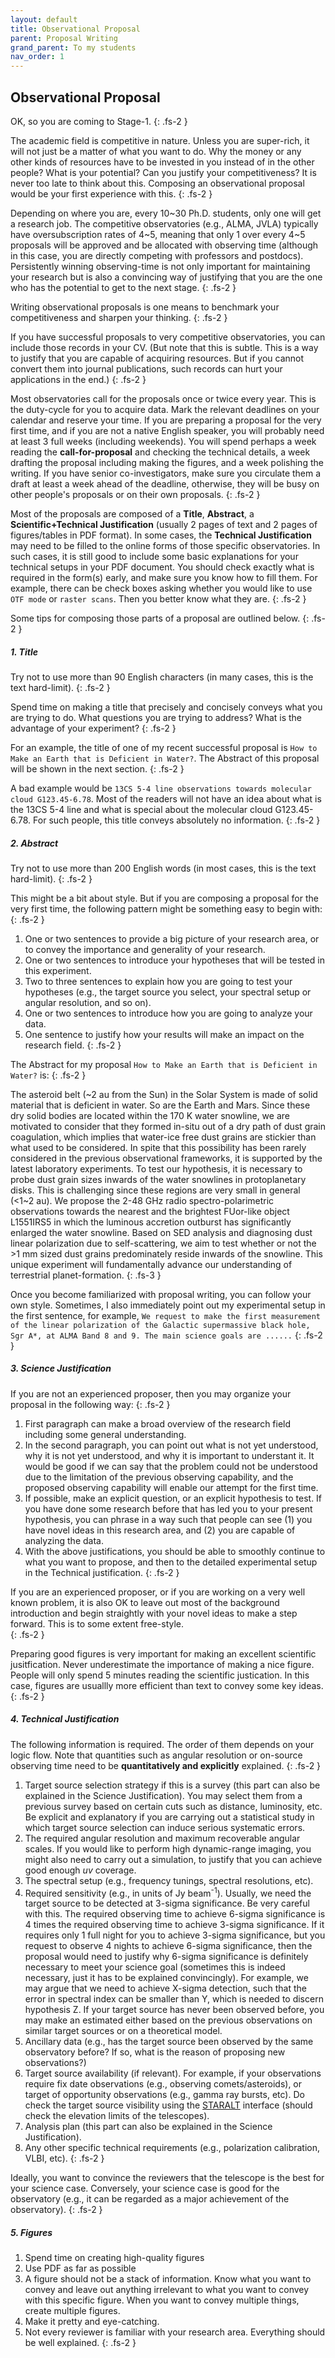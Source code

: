 ```yaml
---
layout: default
title: Observational Proposal
parent: Proposal Writing
grand_parent: To my students
nav_order: 1
---
```


## Observational Proposal

OK, so you are coming to Stage-1.
{: .fs-2 }

The academic field is competitive in nature. Unless you are super-rich, it will not just be a matter of what you want to do. Why the money or any other kinds of resources have to be invested in you instead of in the other people?  What is your potential? Can you justify your competitiveness? It is never too late to think about this. Composing an observational proposal would be your first experience with this.
{: .fs-2 }

Depending on where you are, every 10~30 Ph.D. students, only one will get a research job. The competitive observatories (e.g., ALMA, JVLA) typically have oversubscription rates of 4~5, meaning that only 1 over every 4~5 proposals will be approved and be allocated with observing time (although in this case, you are directly competing with professors and postdocs). Persistently winning observing-time is not only important for maintaining your research but is also a convincing way of justifying that you are the one who has the potential to get to the next stage. 
{: .fs-2 }

 Writing observational proposals is one means to benchmark your competitiveness and sharpen your thinking. 
{: .fs-2 }
 
 If you have successful proposals to very competitive observatories, you can include those records in your CV. (But note that this is subtle. This is a way to justify that you are capable of acquiring resources. But if you cannot convert them into journal publications, such records can hurt your applications in the end.)
{: .fs-2 }
 
 Most observatories call for the proposals once or twice every year. This is the duty-cycle for you to acquire data. Mark the relevant deadlines on your calendar and reserve your time. If you are preparing a proposal for the very first time, and if you are not a native English speaker, you will probably need at least 3 full weeks (including weekends). You will spend perhaps a week reading the **call-for-proposal** and checking the technical details, a week drafting the proposal including making the figures, and a week polishing the writing. If you have senior co-investigators, make sure you circulate them a draft at least a week ahead of the deadline, otherwise, they will be busy on other people's proposals or on their own proposals.
{: .fs-2 }
 
 Most of the proposals are composed of a **Title**, **Abstract**, a **Scientific+Technical Justification** (usually 2 pages of text and 2 pages of figures/tables in PDF format). In some cases, the **Technical Justification** may need to be filled to the online forms of those specific observatories. In such cases, it is still good to include some basic explanations for your technical setups in your PDF document. You should check exactly what is required in the form(s) early, and make sure you know how to fill them. For example, there can be check boxes asking whether you would like to use `OTF mode` or `raster scans`. Then you better know what they are.
{: .fs-2 }
 
 Some tips for composing those parts of a proposal are outlined below.
{: .fs-2 }

##### 1. Title

Try not to use more than 90 English characters (in many cases, this is the text hard-limit).
{: .fs-2 }

Spend time on making a title that precisely and concisely conveys what you are trying to do. What questions you are trying to address? What is the advantage of your experiment? 
{: .fs-2 }

For an example, the title of one of my recent successful proposal is `How to Make an Earth that is Deficient in Water?`. The Abstract of this proposal will be shown in the next section.
{: .fs-2 }

A bad example would be `13CS 5-4 line observations towards molecular cloud G123.45-6.78`. Most of the readers will not have an idea about what is the 13CS 5-4 line and what is special about the molecular cloud G123.45-6.78. For such people, this title conveys absolutely no information.
{: .fs-2 }


##### 2. Abstract

Try not to use more than 200 English words (in most cases, this is the text hard-limit).
{: .fs-2 }

This might be a bit about style. But if you are composing a proposal for the very first time, the following pattern might be something easy to begin with:
{: .fs-2 }

1. One or two sentences to provide a big picture of your research area, or to convey the importance and generality of your research.
2. One or two sentences to introduce your hypotheses that will be tested in this experiment.
3. Two to three sentences to explain how you are going to test your hypotheses (e.g., the target source you select, your spectral setup or angular resolution, and so on).
4. One or two sentences to introduce how you are going to analyze your data.
5. One sentence to justify how your results will make an impact on the research field. 
{: .fs-2 }

The Abstract for my proposal `How to Make an Earth that is Deficient in Water?` is:
{: .fs-2 }


The asteroid belt (~2 au from the Sun) in the Solar System is made of solid material that is deficient in water. So are the Earth and Mars. Since these dry solid bodies are located within the 170 K water snowline, we are motivated to consider that they formed in-situ out of a dry path of dust grain coagulation, which implies that water-ice free dust grains are stickier than what used to be considered. In spite that this possibility has been rarely considered in the previous observational frameworks, it is supported by the latest laboratory experiments. To test our hypothesis, it is necessary to probe dust grain sizes inwards of the water snowlines in protoplanetary disks. This is challenging since these regions are very small in general (<1~2 au). We propose the 2-48 GHz radio spectro-polarimetric observations towards the nearest and the brightest FUor-like object L1551IRS5 in which the luminous accretion outburst has significantly enlarged the water snowline. Based on SED analysis and diagnosing dust linear polarization due to self-scattering, we aim to test whether or not the >1 mm sized dust grains predominately reside inwards of the snowline. This unique experiment will fundamentally advance our understanding of terrestrial planet-formation.
{: .fs-3 }

Once you become familiarized with proposal writing, you can follow your own style. Sometimes, I also immediately point out my experimental setup in the first sentence, for example, `We request to make the first measurement of the linear polarization of the Galactic supermassive black hole, Sgr A*, at ALMA Band 8 and 9. The main science goals are ......` 
{: .fs-2 }

##### 3. Science Justification

If you are not an experienced proposer, then you may organize your proposal in the following way:
{: .fs-2 }

1. First paragraph can make a broad overview of the research field including some general understanding.
2. In the second paragraph, you can point out what is not yet understood, why it is not yet understood, and why it is important to understant it. It would be good if we can say that the problem could not be understood due to the limitation of the previous observing capability, and the proposed observing capability will enable our attempt for the first time.
3. If possible, make an explicit question, or an explicit hypothesis to test. If you have done some research before that has led you to your present hypothesis, you can phrase in a way such that people can see (1) you have novel ideas in this research area, and (2) you are capable of analyzing the data.
4. With the above justifications, you should be able to smoothly continue to what you want to propose, and then to the detailed experimental setup in the Technical justification.
{: .fs-2 }

If you are an experienced proposer, or if you are working on a very well known problem, it is also OK to leave out most of the background introduction and begin straightly with your novel ideas to make a step forward. This is to some extent free-style.  
{: .fs-2 }

Preparing good figures is very important for making an excellent scientific jusitfication. Never underestimate the importance of making a nice figure. People will only spend 5 minutes reading the scientific justication. In this case, figures are usuallly more efficient than text to convey some key ideas.
{: .fs-2 }

##### 4. Technical Justification

The following information is required. The order of them depends on your logic flow. Note that quantities such as angular resolution or on-source observing time need to be **quantitatively and explicitly** explained.
{: .fs-2 }

1. Target source selection strategy if this is a survey (this part can also be explained in the Science Justification). You may select them from a previous survey based on certain cuts such as distance, luminosity, etc. Be explicit and explanatory if you are carrying out a statistical study in which target source selection can induce serious systematic errors.
2. The required angular resolution and maximum recoverable angular scales. If you would like to perform high dynamic-range imaging, you might also need to carry out a simulation, to justify that you can achieve good enough *uv* coverage.
3. The spectral setup (e.g., frequency tunings, spectral resolutions, etc).
4. Required sensitivity (e.g., in units of Jy beam<sup>-1</sup>). Usually, we need the target source to be detected at 3-sigma significance. Be very careful with this. The required observing time to achieve 6-sigma significance is 4 times the required observing time to achieve 3-sigma significance. If it requires only 1 full night for you to achieve 3-sigma significance, but you request to observe 4 nights to achieve 6-sigma significance, then the proposal would need to justify why 6-sigma significance is definitely necessary to meet your science goal (sometimes this is indeed necessary, just it has to be explained convincingly). For example, we may argue that we need to achieve X-sigma detection, such that the error in spectral index can be smaller than Y, which is needed to discern hypothesis Z. If your target source has never been observed before, you may make an estimated either based on the previous observations on similar target sources or on a theoretical model.
5. Ancillary data (e.g., has the target source been observed by the same observatory before? If so, what is the reason of proposing new observations?)
6. Target source availability (if relevant). For example, if your observations require fix date observations (e.g., observing comets/asteroids), or target of opportunity observations (e.g., gamma ray bursts, etc). Do check the target source visibility using the [STARALT](http://catserver.ing.iac.es/staralt/index.php) interface (should check the elevation limits of the telescopes). 
7. Analysis plan (this part can also be explained in the Science Justification).
8. Any other specific technical requirements (e.g., polarization calibration, VLBI, etc).
{: .fs-2 }

Ideally, you want to convince the reviewers that the telescope is the best for your science case. Conversely, your science case is good for the observatory (e.g., it can be regarded as a major achievement of the observatory).
{: .fs-2 }

##### 5. Figures

1. Spend time on creating high-quality figures 
2. Use PDF as far as possible 
3. A figure should not be a stack of information. Know what you want to convey and leave out anything irrelevant to what you want to convey with this specific figure. When you want to convey multiple things, create multiple figures.
4. Make it pretty and eye-catching. 
5. Not every reviewer is familiar with your research area. Everything should be well explained.
{: .fs-2 }
